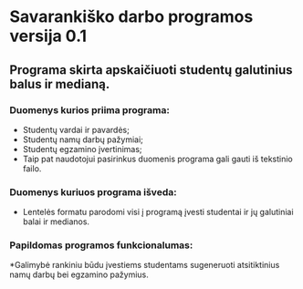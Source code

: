 # Savarankiško darbo programos versija 0.1
## Programa skirta apskaičiuoti studentų galutinius balus ir medianą.

### Duomenys kurios priima programa:
* Studentų vardai ir pavardės;
* Studentų namų darbų pažymiai;
* Studentų egzamino įvertinimas;
* Taip pat naudotojui pasirinkus duomenis programa gali gauti iš tekstinio failo.
  
### Duomenys kuriuos programa išveda:
* Lentelės formatu parodomi visi į programą įvesti studentai ir jų galutiniai balai ir medianos.
  
### Papildomas programos funkcionalumas:
*Galimybė rankiniu būdu įvestiems studentams sugeneruoti atsitiktinius namų darbų bei egzamino pažymius.
